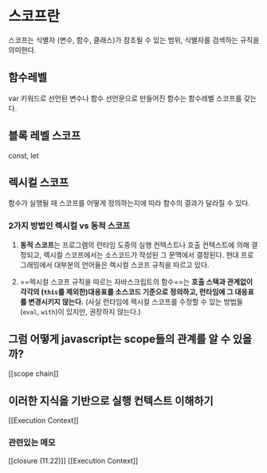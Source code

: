 # 스코프란

스코프는 식별자 (변수, 함수, 클래스)가 참조될 수 있는 범위, 식별자를 검색하는 규칙을 의미한다.

## 함수레벨 
var 키워드로 선언된 변수나 함수 선언문으로 만들어진 함수는 함수레벨 스코프를 갖는다.

## 블록 레벨 스코프 
const, let 

## 렉시컬 스코프 
함수가 실행될 때 스코프를 어떻게 정의하는지에 따라 함수의 결과가 달라질 수 있다. 


###  2가지 방법인  렉시컬 vs 동적 스코프

1. **동적 스코프**는 프로그램의 런타임 도중의 실행 컨텍스트나 호출 컨텍스트에 의해 결정되고, 렉시컬 스코프에서는 소스코드가 작성된 그 문맥에서 결정된다. 현대 프로그래밍에서 대부분의 언어들은 렉시컬 스코프 규칙을 따르고 있다.

2. ==렉시컬 스코프 규칙을 따르는 자바스크립트의 함수==는 **호출 스택과 관계없이 각각의 (`this`를 제외한)대응표를 소스코드 기준으로 정의하고, 런타임에 그 대응표를 변경시키지 않는다.** (사실 런타임에 렉시컬 스코프를 수정할 수 있는 방법들(`eval`, `with`)이 있지만, 권장하지 않는다.)

## 그럼 어떻게 javascript는 scope들의 관계를 알 수 있을까?
[[scope chain]]


## 이러한 지식을 기반으로 실행 컨텍스트 이해하기
[[Execution Context]]



### 관련있는 메모 
[[closure (11.22)]]
[[Execution Context]]






